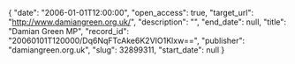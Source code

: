 {
  "date": "2006-01-01T12:00:00", 
  "open_access": true, 
  "target_url": "http://www.damiangreen.org.uk/", 
  "description": "", 
  "end_date": null, 
  "title": "Damian Green MP", 
  "record_id": "20060101T120000/Dq6NqFTcAke6K2VIO1Klxw==", 
  "publisher": "damiangreen.org.uk", 
  "slug": 32899311, 
  "start_date": null
}

